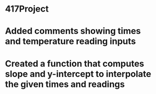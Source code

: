 # 417Project

# Added comments showing times and temperature reading inputs

# Created a function that computes slope and y-intercept to interpolate the given times and readings

